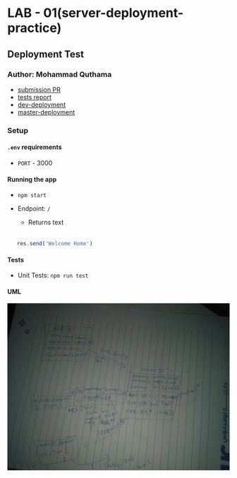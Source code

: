 # LAB - 01(server-deployment-practice)

## Deployment Test

### Author: Mohammad Quthama

- [submission PR](https://github.com/tutuorial-401js/class-00)
- [tests report](https://github.com/tutuorial-401js/class-00/actions)
- [dev-deployment](https://mohammad-server-deploy-dev.herokuapp.com)
- [master-deployment](https://mohammad-server-deploy-dev.herokuapp.com)

### Setup

#### `.env` requirements

- `PORT` - 3000

#### Running the app

- `npm start`

- Endpoint: `/`
  - Returns text

```JavaScript

   res.send('Welcome Home')

```

#### Tests

- Unit Tests: `npm run test`

#### UML

![UML Diagram](uml.jpg)
